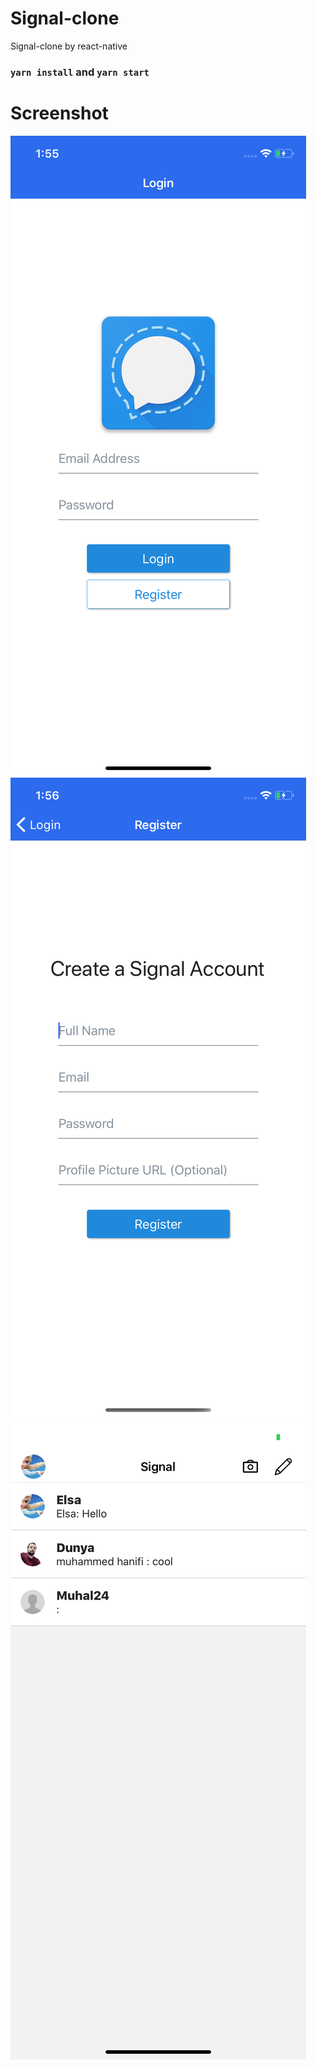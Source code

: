 # Signal-clone
Signal-clone by react-native

### `yarn install` and `yarn start`

<h1>Screenshot</h1>

![image](https://github.com/muhal24/Signal-clone/blob/master/screenshot/1.png)
![image](https://github.com/muhal24/Signal-clone/blob/master/screenshot/2.png)
![image](https://github.com/muhal24/Signal-clone/blob/master/screenshot/3.png)

